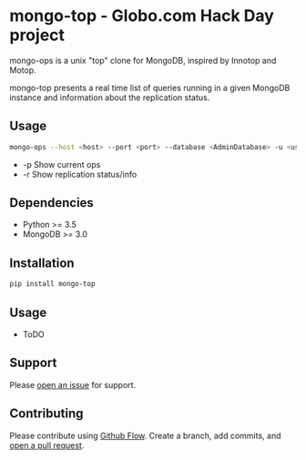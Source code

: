 # mongo-top - Globo.com Hack Day project

mongo-ops is a unix "top" clone for MongoDB, inspired by Innotop and Motop.

mongo-top presents a real time list of queries running in a given MongoDB  instance and information about the replication status.

## Usage

```sh
mongo-ops --host <host> --port <port> --database <AdminDatabase> -u <user> -p <password> [-p|-r]
```

* -p Show current ops
* -r Show replication status/info

## Dependencies

  * Python >= 3.5
  * MongoDB >= 3.0

## Installation


```sh
pip install mongo-top
```

## Usage

* ToDO

## Support

Please [open an issue](https://github.com/globocom/mongo-top/issues) for support.

## Contributing

Please contribute using [Github Flow](https://guides.github.com/introduction/flow/). Create a branch, add commits, and [open a pull request](https://github.com/globocom/mongo-top/compare/).
